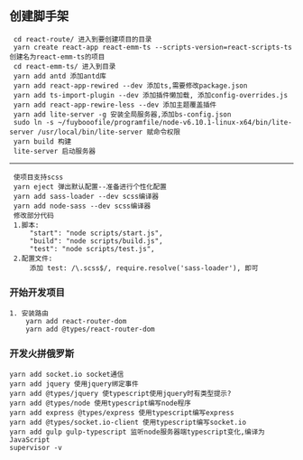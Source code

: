 ## 创建脚手架
     cd react-route/ 进入到要创建项目的目录
     yarn create react-app react-emm-ts --scripts-version=react-scripts-ts 创建名为react-emm-ts的项目
     cd react-emm-ts/ 进入到目录
     yarn add antd 添加antd库
     yarn add react-app-rewired --dev 添加ts,需要修改package.json
     yarn add ts-import-plugin --dev 添加插件懒加载, 添加config-overrides.js
     yarn add react-app-rewire-less --dev 添加主题覆盖插件
     yarn add lite-server -g 安装全局服务器,添加bs-config.json
     sudo ln -s ~/fuybooofile/programfile/node-v6.10.1-linux-x64/bin/lite-server /usr/local/bin/lite-server 赋命令权限
     yarn build 构建
     lite-server 启动服务器
   ***
     使项目支持scss
     yarn eject 弹出默认配置--准备进行个性化配置
     yarn add sass-loader --dev scss编译器
     yarn add node-sass --dev scss编译器
     修改部分代码
     1.脚本:
         "start": "node scripts/start.js",
         "build": "node scripts/build.js",
         "test": "node scripts/test.js",
     2.配置文件:
         添加 test: /\.scss$/, require.resolve('sass-loader'), 即可
         
### 开始开发项目
    1. 安装路由
        yarn add react-router-dom
        yarn add @types/react-router-dom
### 开发火拼俄罗斯
    yarn add socket.io socket通信
    yarn add jquery 使用jquery绑定事件
    yarn add @types/jquery 使typescript使用jquery时有类型提示?
    yarn add @types/node 使用typescript编写node程序
    yarn add express @types/express 使用typescript编写express
    yarn add @types/socket.io-client 使用typescript编写socket.io
    yarn add gulp gulp-typescript 监听node服务器端typescript变化,编译为JavaScript
    supervisor -v